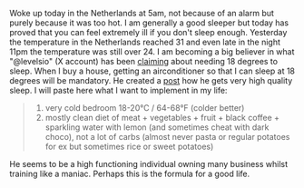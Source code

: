 Woke up today in the Netherlands at 5am, not because of an alarm but purely because it was too hot. I am generally a good sleeper but today has proved that you can feel extremely ill if you don't sleep enough.
Yesterday the temperature in the Netherlands reached 31 and even late in the night 11pm the temperature was still over 24. 
I am becoming a big believer in what "@levelsio" (X account) has been [claiming](https://x.com/levelsio/status/1804515556269129729) about needing 18 degrees to sleep. When I buy a house, getting an airconditioner so that I can sleep at 18 degrees will be mandatory. 
He created a [post](https://x.com/levelsio/status/1916463913681461480) how he gets very high quality sleep. I will paste here what I want to implement in my life:
> 1) very cold bedroom 18-20°C / 64-68°F (colder better)
> 2) mostly clean diet of meat + vegetables + fruit + black coffee + sparkling water with lemon (and sometimes cheat with dark choco), not a lot of carbs (almost never pasta or regular potatoes for ex but sometimes rice or sweet potatoes)

He seems to be a high functioning individual owning many business whilst training like a maniac. Perhaps this is the formula for a good life.